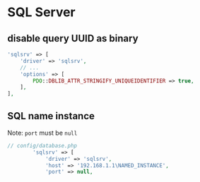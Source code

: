 # SQL Server

## disable query UUID as binary

```php
'sqlsrv' => [
    'driver' => 'sqlsrv',
    // ...
    'options' => [
        PDO::DBLIB_ATTR_STRINGIFY_UNIQUEIDENTIFIER => true,
    ],
],
```

## SQL name instance

Note: `port` must be `null`

```php
// config/database.php
        'sqlsrv' => [
            'driver' => 'sqlsrv',
            'host' => '192.168.1.1\NAMED_INSTANCE',
            'port' => null,
```
